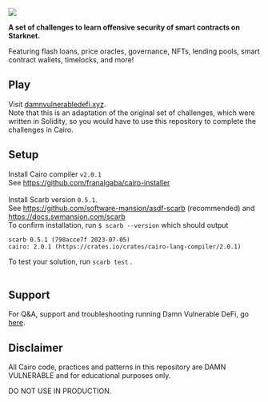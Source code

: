 ![](cover.png)

**A set of challenges to learn offensive security of smart contracts on Starknet.**


Featuring flash loans, price oracles, governance, NFTs, lending pools, smart contract wallets, timelocks, and more!

## Play

Visit [damnvulnerabledefi.xyz](https://damnvulnerabledefi.xyz).<br>
Note that this is an adaptation of the original set of challenges, which were written in Solidity, so you would have to use this repository to complete the challenges in Cairo.

## Setup 
Install Cairo compiler `v2.0.1`<br>
See https://github.com/franalgaba/cairo-installer<br>
<br>
Install Scarb version `0.5.1`.<br>
See https://github.com/software-mansion/asdf-scarb (recommended) and https://docs.swmansion.com/scarb <br>
To confirm installation, run `$ scarb --version` which should output

```
scarb 0.5.1 (798acce7f 2023-07-05)
cairo: 2.0.1 (https://crates.io/crates/cairo-lang-compiler/2.0.1)
```
To test your solution, run `scarb test` .
<br>
<br>

## Support

For Q&A, support and troubleshooting running Damn Vulnerable DeFi, go [here](https://github.com/credence0x/cairo1-damn-vulnerable-defi/discussions/1).

## Disclaimer

All Cairo code, practices and patterns in this repository are DAMN VULNERABLE and for educational purposes only.

DO NOT USE IN PRODUCTION.
